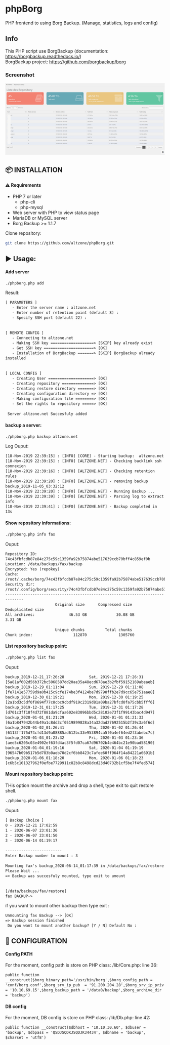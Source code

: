 # phpBorg
PHP frontend to using Borg Backup. (Manage, statistics, logs and config)  
## Info
This PHP script use BorgBackup (documentation: https://borgbackup.readthedocs.io/)  
BorgBackup project: https://github.com/borgbackup/borg  
  
### Screenshot
![alt text](https://github.com/altzone/phpBorg/blob/master/phpBorg.png)
  
  
## :package: INSTALLATION
#### :warning: Requirements
* PHP 7 or later
  * php-cli
  * php-mysql
* Web server with PHP to view status page
* MariaDB or MySQL server
* Borg Backup >= 1.1.7

Clone repository:
```sh
git clone https://github.com/altzone/phpBorg.git
```
## :arrow_forward: Usage:   
#### Add server
```sh
./phpborg.php add
```
Result:
```
[ PARAMETERS ]
   - Enter the server name : altzone.net
   - Enter number of retention point (default 8) :
   - Specify SSH port (default 22) :


[ REMOTE CONFIG ]
   - Connecting to altzone.net
   - Making SSH key ===================> [SKIP] key already exist
   - Get SSH key ======================> [OK]
   - Installation of BorgBackup =======> [SKIP] BorgBackup already installed


[ LOCAL CONFIG ]
   - Creating User ====================> [OK]
   - Creating repository ==============> [OK]
   - Creating restore directory =======> [OK]
   - Creating configuration directory => [OK]
   - Making configuration file ========> [OK]
   - Set the rights to repository =====> [OK]

 Server altzone.net Succesfuly added
 ```
 #### backup a server:
 ``` sh
 ./phpborg.php backup altzone.net
 ```
 Log Ouput:
 ```
[18-Nov-2019 22:39:15] : [INFO] [CORE] - Starting backup:  altzone.net
[18-Nov-2019 22:39:15] : [INFO] [ALTZONE.NET] - Checking backlink ssh connexion
[18-Nov-2019 22:39:16] : [INFO] [ALTZONE.NET] - Checking retention rules
[18-Nov-2019 22:39:20] : [INFO] [ALTZONE.NET] - removing backup backup_2019-11-05_03:32:12
[18-Nov-2019 22:39:20] : [INFO] [ALTZONE.NET] - Running Backup ...
[18-Nov-2019 22:39:39] : [INFO] [ALTZONE.NET] - Parsing log to extract info
[18-Nov-2019 22:39:41] : [INFO] [ALTZONE.NET] - Backup completed in 13s
 ```
 #### Show repository informations:
 ``` sh
 ./phpborg.php info fax
 ```
 Ouput:
 ```
Repository ID: 74c43fbfcdb87e84c275c59c1359fa92b75874abe517639ccb70bff4c859ef0b
Location: /data/backups/fax/backup
Encrypted: Yes (repokey)
Cache: /root/.cache/borg/74c43fbfcdb87e84c275c59c1359fa92b75874abe517639ccb70bff4c859ef0b
Security dir: /root/.config/borg/security/74c43fbfcdb87e84c275c59c1359fa92b75874abe517639ccb70bff4c859ef0b
------------------------------------------------------------------------------
                       Original size      Compressed size    Deduplicated size
All archives:               46.53 GB             30.08 GB              3.31 GB

                       Unique chunks         Total chunks
Chunk index:                  112870              1305760
 ```
 #### List repository backup point:
 ``` sh
 ./phpborg.php list fax
 ```
 Ouput:
 ```
backup_2019-12-21_17:26:28           Sat, 2019-12-21 17:26:31 [5a81af602d56b372bc5068587dd20ae35a48ecd678ae3b2fbf59152169abeaeb]
backup_2019-12-29_01:11:04           Sun, 2019-12-29 01:11:08 [fe7141e57759d9a0b415c9cfe174be3f4124be7d9798ffb2e7d9cc65e751aae8]
backup_2019-12-30_01:19:21           Mon, 2019-12-30 01:19:25 [2a1bd3c5df0f8694f77c8cbc9cbdf919c2319d81a09ba27bfcd0fa75cbb5fff6]
backup_2019-12-31_01:17:25           Tue, 2019-12-31 01:17:28 [d701c3ff18f4d72f881da9cfaa602e83096bbd5c28102e73f1f99143bac4d947]
backup_2020-01-01_01:21:29           Wed, 2020-01-01 01:21:33 [6a1b847942b44b49a1c8dd3cf0519899828a34a32dad27692515b2f39c3a6f6d]
backup_2020-01-02_01:26:41           Thu, 2020-01-02 01:26:44 [6113ff175d74cfd13d9a88885ad612bc33e953894ca5f0a4ef64ed2f3abebc7c]
backup_2020-01-03_01:23:32           Fri, 2020-01-03 01:23:36 [aee5c6205c03e4902ef63fd4ac3f5fd07ca67d96702b4e464bc21e90bad58190]
backup_2020-01-04_01:19:16           Sat, 2020-01-04 01:19:19 [96547b09b517b5d783b0aeb70d2cf6bb8423c7afee60ff964f14a84221a6691b]
backup_2020-01-06_01:18:20           Mon, 2020-01-06 01:18:23 [c6b5c101327962f0efbe7729911c82b8c8498dcd23d40732b1cf5be7f4fed574]

 ```
 #### Mount repository backup point:
 THis option mount the archive and drop a shell, type exit to quit restore shell.
 ``` sh
 ./phpborg.php mount fax
 ```
 Ouput:
 ```
 [ Backup Choice ]
 0 - 2019-12-21 17:02:59
 1 - 2020-06-07 23:01:36
 2 - 2020-06-07 23:01:50
 3 - 2020-06-14 01:19:17

-------------------------
 Enter Backup number to mount : 3

Mounting fax's backup_2020-06-14_01:17:39 in /data/backups/fax/restore Please Wait ...
=> Backup was succesfuly mounted, type exit to umount


[/data/backups/fax/restore]
fax BACKUP->
```
if you want to mount other backup then type exit :
```
Unmounting fax Backup --> [OK]
=> Backup session finished
 Do you want to mount another backup? [Y / N] Default No :
 ```
 

 
 ## :wrench: CONFIGURATION
 #### Config PATH  
 For the moment, config path is store on PHP class:
 /lib/Core.php: line 36:
 ```
 public function __construct($borg_binary_path='/usr/bin/borg',$borg_config_path = 'conf/borg.conf',$borg_srv_ip_pub  = '91.200.204.28',$borg_srv_ip_priv = '10.10.69.15',$borg_backup_path = '/data0/backup',$borg_archive_dir = 'backup')
```
#### DB config  
For the moment, DB config is store on PHP class:
/lib/Db.php: line 42:
```
public function __construct($dbhost = '10.10.30.60', $dbuser = 'backup', $dbpass = 'QSDJSQDKJSQDJK34434', $dbname = 'backup', $charset = 'utf8')
```

